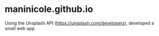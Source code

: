 # maninicole.github.io
Using the Unsplash API (https://unsplash.com/developers), developed a small web app
